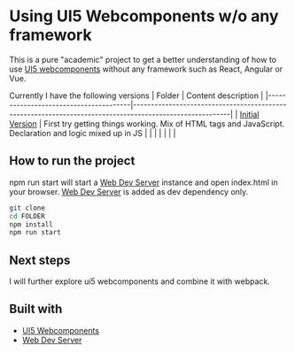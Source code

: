 # Using UI5 Webcomponents w/o any framework

This is a pure "academic" project to get a better understanding of how to use [UI5 webcomponents](https://sap.github.io/ui5-webcomponents/) without any framework such as React, Angular or Vue.

Currently I have the following versions
| Folder          | Content description                                                                                                           |
|---------------------------------------|---------------------------------------------------------------------------------------------------------|
| [Initial Version](Initial%20version/) | First try getting things working. Mix of HTML tags and JavaScript. Declaration and logic mixed up in JS |
|                                       |                                                                                                         |
|                                       |                                                                                                         |


## How to run the project

npm run start will start a [Web Dev Server](https://modern-web.dev/docs/dev-server/overview/) instance and open index.html in your browser.
[Web Dev Server](https://modern-web.dev/docs/dev-server/overview/) is added as dev dependency only.

```bash
git clone
cd FOLDER
npm install
npm run start
```

## Next steps

I will further explore ui5 webcomponents and combine it with webpack.

## Built with

 - [UI5 Webcomponents](https://sap.github.io/ui5-webcomponents/)
 - [Web Dev Server](https://modern-web.dev/docs/dev-server/overview/)
